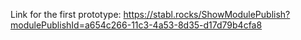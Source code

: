 Link for the first prototype: https://stabl.rocks/ShowModulePublish?modulePublishId=a654c266-11c3-4a53-8d35-d17d79b4cfa8
